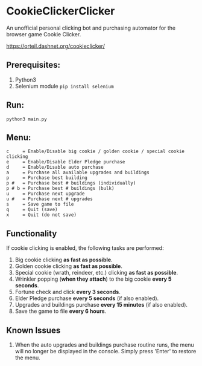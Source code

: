 
  
# CookieClickerClicker
An unofficial personal clicking bot and purchasing automator for the browser game Cookie Clicker.

https://orteil.dashnet.org/cookieclicker/


## Prerequisites:

 1. Python3
 2. Selenium module
`pip install selenium`


## Run:

`python3 main.py`


## Menu:

    c     = Enable/Disable big cookie / golden cookie / special cookie clicking
    e     = Enable/Disable Elder Pledge purchase
    d     = Enable/Disable auto purchase
    a     = Purchase all available upgrades and buildings
    p     = Purchase best building
    p #   = Purchase best # buildings (individually)
    p # b = Purchase best # buildings (bulk)    
    u     = Purchase next upgrade    
    u #   = Purchase next # upgrades    
    s     = Save game to file    
    q     = Quit (save)
    x     = Quit (do not save)

## Functionality

If cookie clicking is enabled, the following tasks are performed:

 1. Big cookie clicking **as fast as possible**.
 2. Golden cookie clicking **as fast as possible**.
 3. Special cookie (wrath, reindeer, etc.) clicking **as fast as possible**.
 4. Wrinkler popping (**when they attach**) to the big cookie **every 5 seconds**.
 5. Fortune check and click **every 3 seconds**.
 6. Elder Pledge purchase **every 5 seconds** (if also enabled).
 7. Upgrades and buildings purchase **every 15 minutes** (if also enabled).
 8. Save the game to file **every 6 hours**.

## Known Issues

 1. When the auto upgrades and buildings purchase routine runs, the menu will no longer be displayed in the console. Simply press 'Enter' to restore the menu.